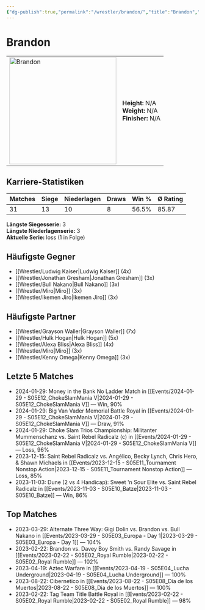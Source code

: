 ```yaml
---
{"dg-publish":true,"permalink":"/wrestler/brandon/","title":"Brandon","tags":["wrestler"],"noteIcon":""}
---
```



# Brandon

<table>
        <tr>
        <td><img src="https://github.com/CptSpaulding1980/choke-slam-wrestling/releases/download/images/Brandon.png" width="280" alt="Brandon"></td>
        <td>
        <b>Height:</b> N/A<br>
        <b>Weight:</b> N/A<br>
        <b>Finisher:</b> N/A<br>
        </td>
        </tr>
        </table>
        

## Karriere-Statistiken

| Matches | Siege | Niederlagen | Draws | Win % | Ø Rating |
|---------|-------|-------------|-------|-------|-----------|
| 31 | 13 | 10 | 8 | 56.5% | 85.87 |

**Längste Siegesserie:** 3<br>**Längste Niederlagenserie:** 3<br>**Aktuelle Serie:** loss (1 in Folge)


## Häufigste Gegner
- [[Wrestler/Ludwig Kaiser\|Ludwig Kaiser]] (4x)
- [[Wrestler/Jonathan Gresham\|Jonathan Gresham]] (3x)
- [[Wrestler/Bull Nakano\|Bull Nakano]] (3x)
- [[Wrestler/Miro\|Miro]] (3x)
- [[Wrestler/Ikemen Jiro\|Ikemen Jiro]] (3x)

## Häufigste Partner
- [[Wrestler/Grayson Waller\|Grayson Waller]] (7x)
- [[Wrestler/Hulk Hogan\|Hulk Hogan]] (5x)
- [[Wrestler/Alexa Bliss\|Alexa Bliss]] (4x)
- [[Wrestler/Miro\|Miro]] (3x)
- [[Wrestler/Kenny Omega\|Kenny Omega]] (3x)

## Letzte 5 Matches
- 2024-01-29: Money in the Bank No Ladder Match in [[Events/2024-01-29 - S05E12_ChokeSlamMania V\|2024-01-29 - S05E12_ChokeSlamMania V]] — Win, 90%
- 2024-01-29: Big Van Vader Memorial Battle Royal in [[Events/2024-01-29 - S05E12_ChokeSlamMania V\|2024-01-29 - S05E12_ChokeSlamMania V]] — Draw, 91%
- 2024-01-29: Choke Slam Trios Championship: Militanter Mummenschanz vs. Saint Rebel Radicalz (c) in [[Events/2024-01-29 - S05E12_ChokeSlamMania V\|2024-01-29 - S05E12_ChokeSlamMania V]] — Loss, 96%
- 2023-12-15: Saint Rebel Radicalz vs. Angélico, Becky Lynch, Chris Hero, & Shawn Michaels in [[Events/2023-12-15 - S05E11_Tournament Nonstop Action\|2023-12-15 - S05E11_Tournament Nonstop Action]] — Loss, 85%
- 2023-11-03: Dune (2 vs 4 Handicap): Sweet 'n Sour Elite vs. Saint Rebel Radicalz in [[Events/2023-11-03 - S05E10_Batze\|2023-11-03 - S05E10_Batze]] — Win, 86%

## Top Matches
- 2023-03-29: Alternate Three Way: Gigi Dolin vs. Brandon vs. Bull Nakano in [[Events/2023-03-29 - S05E03_Europa - Day 1\|2023-03-29 - S05E03_Europa - Day 1]] — 104%
- 2023-02-22: Brandon vs. Davey Boy Smith vs. Randy Savage in [[Events/2023-02-22 - S05E02_Royal Rumble\|2023-02-22 - S05E02_Royal Rumble]] — 102%
- 2023-04-19: Aztec Warfare in [[Events/2023-04-19 - S05E04_Lucha Underground\|2023-04-19 - S05E04_Lucha Underground]] — 100%
- 2023-08-22: Cibernetico in [[Events/2023-08-22 - S05E08_Dia de los Muertos\|2023-08-22 - S05E08_Dia de los Muertos]] — 100%
- 2023-02-22: Tag Team Title Battle Royal in [[Events/2023-02-22 - S05E02_Royal Rumble\|2023-02-22 - S05E02_Royal Rumble]] — 98%
